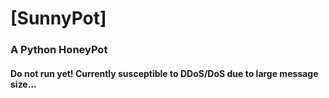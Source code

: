 # [SunnyPot]
### A Python HoneyPot

#### Do not run yet! Currently susceptible to DDoS/DoS due to large message size...
